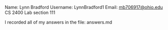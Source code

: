 Name: Lynn Bradford 
Username: LynnBradford1
Email: mb706917@ohio.edu
CS 2400
Lab section 111

I recorded all of my answers in the file: answers.md
